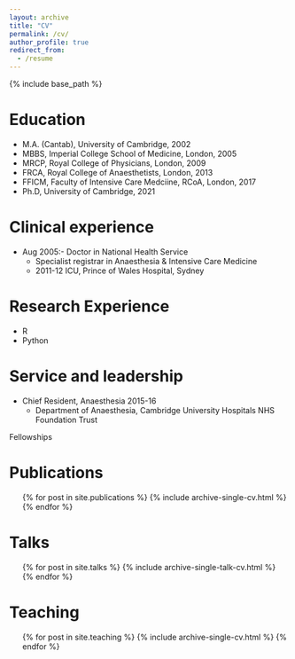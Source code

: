 ```yaml
---
layout: archive
title: "CV"
permalink: /cv/
author_profile: true
redirect_from:
  - /resume
---
```


{% include base_path %}

Education
======
* M.A. (Cantab), University of Cambridge, 2002
* MBBS, Imperial College School of Medicine, London, 2005
* MRCP, Royal College of Physicians, London, 2009
* FRCA, Royal College of Anaesthetists, London, 2013
* FFICM, Faculty of Intensive Care Medciine, RCoA, London, 2017
* Ph.D, University of Cambridge, 2021

Clinical experience
======
* Aug 2005:- Doctor in National Health Service
  * Specialist registrar in Anaesthesia & Intensive Care Medicine
  * 2011-12 ICU, Prince of Wales Hospital, Sydney
 
  
Research Experience
======
* R
* Python

  
Service and leadership
======
* Chief Resident, Anaesthesia 2015-16
  * Department of Anaesthesia, Cambridge University Hospitals NHS Foundation Trust   

Fellowships

Publications
======
  <ul>{% for post in site.publications %}
    {% include archive-single-cv.html %}
  {% endfor %}</ul>
  
Talks
======
  <ul>{% for post in site.talks %}
    {% include archive-single-talk-cv.html %}
  {% endfor %}</ul>
  
Teaching
======
  <ul>{% for post in site.teaching %}
    {% include archive-single-cv.html %}
  {% endfor %}</ul>

